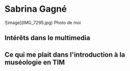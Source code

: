 <h1>Sabrina Gagné</h1>
![image](IMG_7295.jpg)
Photo de moi

<h2>Intérêts dans le multimedia</h2>

<h2>Ce qui me plait dans l'introduction à la muséologie en TIM</h2>

